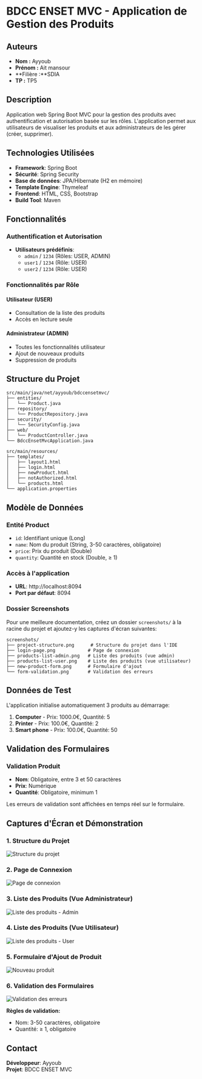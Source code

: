 # BDCC ENSET MVC - Application de Gestion des Produits

## Auteurs

- **Nom :** Ayyoub  
- **Prénom :** Ait mansour 
- **Filière :**SDIA
- **TP :** TP5


## Description
Application web Spring Boot MVC pour la gestion des produits avec authentification et autorisation basée sur les rôles. L'application permet aux utilisateurs de visualiser les produits et aux administrateurs de les gérer (créer, supprimer).

## Technologies Utilisées
- **Framework**: Spring Boot
- **Sécurité**: Spring Security
- **Base de données**: JPA/Hibernate (H2 en mémoire)
- **Template Engine**: Thymeleaf
- **Frontend**: HTML, CSS, Bootstrap
- **Build Tool**: Maven

## Fonctionnalités

### Authentification et Autorisation
- **Utilisateurs prédéfinis**:
    - `admin` / `1234` (Rôles: USER, ADMIN)
    - `user1` / `1234` (Rôle: USER)
    - `user2` / `1234` (Rôle: USER)

### Fonctionnalités par Rôle

#### Utilisateur (USER)
- Consultation de la liste des produits
- Accès en lecture seule

#### Administrateur (ADMIN)
- Toutes les fonctionnalités utilisateur
- Ajout de nouveaux produits
- Suppression de produits

## Structure du Projet

```
src/main/java/net/ayyoub/bdccensetmvc/
├── entities/
│   └── Product.java
├── repository/
│   └── ProductRepository.java
├── security/
│   └── SecurityConfig.java
├── web/
│   └── ProductController.java
└── BdccEnsetMvcApplication.java

src/main/resources/
├── templates/
│   ├── layout1.html
│   ├── login.html
│   ├── newProduct.html
│   ├── notAuthorized.html
│   └── products.html
└── application.properties
```

## Modèle de Données

### Entité Product
- `id`: Identifiant unique (Long)
- `name`: Nom du produit (String, 3-50 caractères, obligatoire)
- `price`: Prix du produit (Double)
- `quantity`: Quantité en stock (Double, ≥ 1)


### Accès à l'application
- **URL**: http://localhost:8094
- **Port par défaut**: 8094

### Dossier Screenshots
Pour une meilleure documentation, créez un dossier `screenshots/` à la racine du projet et ajoutez-y les captures d'écran suivantes:

```
screenshots/
├── project-structure.png      # Structure du projet dans l'IDE
├── login-page.png            # Page de connexion
├── products-list-admin.png   # Liste des produits (vue admin)
├── products-list-user.png    # Liste des produits (vue utilisateur)  
├── new-product-form.png      # Formulaire d'ajout
└── form-validation.png       # Validation des erreurs
```

## Données de Test

L'application initialise automatiquement 3 produits au démarrage:
1. **Computer** - Prix: 1000.0€, Quantité: 5
2. **Printer** - Prix: 100.0€, Quantité: 2
3. **Smart phone** - Prix: 100.0€, Quantité: 50

## Validation des Formulaires

### Validation Produit
- **Nom**: Obligatoire, entre 3 et 50 caractères
- **Prix**: Numérique
- **Quantité**: Obligatoire, minimum 1

Les erreurs de validation sont affichées en temps réel sur le formulaire.

## Captures d'Écran et Démonstration

### 1. Structure du Projet
![Structure du projet](img/img1.png)

### 2. Page de Connexion
![Page de connexion](img/img2.png)


### 3. Liste des Produits (Vue Administrateur)
![Liste des produits - Admin](img/img3.png)
### 4. Liste des Produits (Vue Utilisateur)
![Liste des produits - User](img/img4.png)

### 5. Formulaire d'Ajout de Produit
![Nouveau produit](img/img5.png)

### 6. Validation des Formulaires
![Validation des erreurs](img/img6.png)

**Règles de validation:**
- Nom: 3-50 caractères, obligatoire
- Quantité: ≥ 1, obligatoire


## Contact

**Développeur**: Ayyoub  
**Projet**: BDCC ENSET MVC
